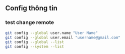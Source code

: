 ## Config thông tin

### test change remote

```bash
git config --global user.name "User Name"
git config --global user.email "username@gmail.com"
git config --global --list
git config --system --list
```
